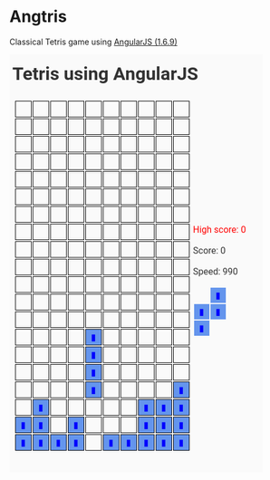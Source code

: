 # Angtris
Classical Tetris game using [AngularJS (1.6.9)](https://ajax.googleapis.com/ajax/libs/angularjs/1.6.9/angular.min.js)

<img src="docs/Screenshot-2.png" alt="Screenshot">
